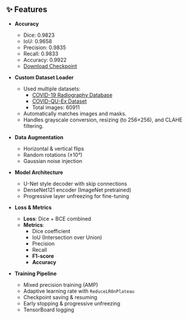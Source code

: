 ## ✨ Features
- **Accuracy**
  - Dice: 0.9823
  - IoU: 0.9658
  - Precision: 0.9835
  - Recall: 0.9833
  - Accuracy: 0.9922   
  - [Download Checkpoint](https://1024terabox.com/s/1cH2LXa_22BvCWUMaVQJiWw)
 
- **Custom Dataset Loader**
  - Used multiple datasets:
    - [COVID-19 Radiography Database](https://www.kaggle.com/datasets/tawsifurrahman/covid19-radiography-database)
    - [COVID-QU-Ex Dataset](https://www.kaggle.com/datasets/anasmohammedtahir/covidqu)
    - Total images: 60911
  - Automatically matches images and masks.
  - Handles grayscale conversion, resizing (to 256×256), and CLAHE filtering.

- **Data Augmentation**
  - Horizontal & vertical flips
  - Random rotations (±10°)
  - Gaussian noise injection

- **Model Architecture**
  - U-Net style decoder with skip connections
  - DenseNet121 encoder (ImageNet pretrained)
  - Progressive layer unfreezing for fine-tuning

- **Loss & Metrics**
  - **Loss**: Dice + BCE combined
  - **Metrics**:
    - Dice coefficient
    - IoU (Intersection over Union)
    - Precision
    - Recall
    - **F1-score**
    - **Accuracy**

- **Training Pipeline**
  - Mixed precision training (AMP)
  - Adaptive learning rate with `ReduceLROnPlateau`
  - Checkpoint saving & resuming
  - Early stopping & progressive unfreezing
  - TensorBoard logging




